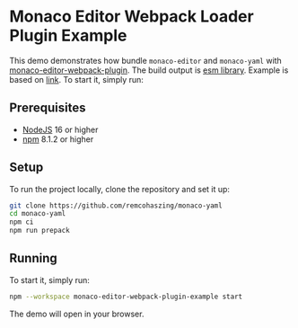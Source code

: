 # Monaco Editor Webpack Loader Plugin Example

This demo demonstrates how bundle `monaco-editor` and `monaco-yaml` with
[monaco-editor-webpack-plugin](https://github.com/microsoft/monaco-editor/tree/main/webpack-plugin).
The build output is
[esm library](https://developer.mozilla.org/en-US/docs/Web/JavaScript/Guide/Modules). Example is
based on
[link](https://github.com/microsoft/monaco-editor/tree/main/samples/browser-esm-webpack-monaco-plugin).
To start it, simply run:

## Prerequisites

- [NodeJS](https://nodejs.org) 16 or higher
- [npm](https://github.com/npm/cli) 8.1.2 or higher

## Setup

To run the project locally, clone the repository and set it up:

```sh
git clone https://github.com/remcohaszing/monaco-yaml
cd monaco-yaml
npm ci
npm run prepack
```

## Running

To start it, simply run:

```sh
npm --workspace monaco-editor-webpack-plugin-example start
```

The demo will open in your browser.
